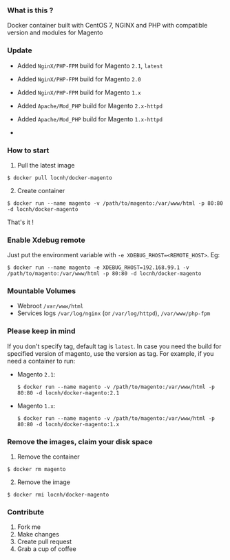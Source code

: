 ### What is this ?
Docker container built with CentOS 7, NGINX and PHP with compatible version and modules for Magento

### Update
- Added `NginX/PHP-FPM` build for Magento `2.1`, `latest`
- Added `NginX/PHP-FPM` build for Magento `2.0`
- Added `NginX/PHP-FPM` build for Magento `1.x`

- Added `Apache/Mod_PHP` build for Magento `2.x-httpd`
- Added `Apache/Mod_PHP` build for Magento `1.x-httpd`
- 
### How to start
1. Pull the latest image
  ```
  $ docker pull locnh/docker-magento
  ```
2. Create container
  ```
  $ docker run --name magento -v /path/to/magento:/var/www/html -p 80:80 -d locnh/docker-magento
  ```
That's it !

### Enable Xdebug remote
Just put the environment variable with `-e XDEBUG_RHOST=<REMOTE_HOST>`. Eg:
  ```
  $ docker run --name magento -e XDEBUG_RHOST=192.168.99.1 -v /path/to/magento:/var/www/html -p 80:80 -d locnh/docker-magento
  ```

### Mountable Volumes
- Webroot `/var/www/html`
- Services logs `/var/log/nginx` (or `/var/log/httpd`), `/var/www/php-fpm`

### Please keep in mind
If you don't specify tag, default tag is `latest`. In case you need the build for specified version of magento, use the version as tag. For example, if you need a container to run:
- Magento `2.1`:
  ```
  $ docker run --name magento -v /path/to/magento:/var/www/html -p 80:80 -d locnh/docker-magento:2.1
  ```
- Magento `1.x`:
  ```
  $ docker run --name magento -v /path/to/magento:/var/www/html -p 80:80 -d locnh/docker-magento:1.x
  ```

### Remove the images, claim your disk space
1. Remove the container
  ```
  $ docker rm magento
  ```
2. Remove the image
  ```
  $ docker rmi locnh/docker-magento
  ```

### Contribute
1. Fork me
2. Make changes
3. Create pull request
4. Grab a cup of coffee
